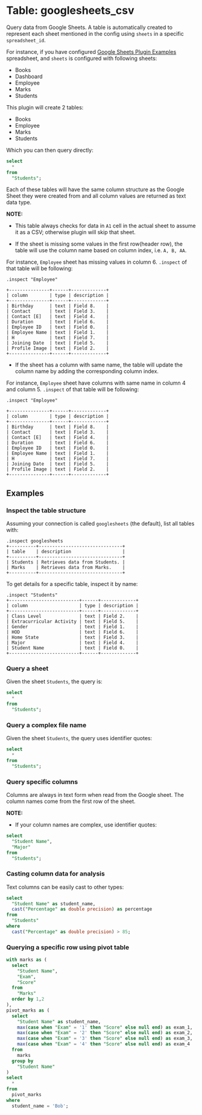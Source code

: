 # Table: googlesheets_csv

Query data from Google Sheets. A table is automatically created to represent each
sheet mentioned in the config using `sheets` in a specific `spreadsheet_id`.

For instance, if you have configured [Google Sheets Plugin Examples](https://docs.google.com/spreadsheets/d/11iXfj-RHpFsil7_hNK-oQjCqmBLlDfCvju2AOF-ieb4/edit#gid=0) spreadsheet, and `sheets` is configured with following sheets:

- Books
- Dashboard
- Employee
- Marks
- Students

This plugin will create 2 tables:

- Books
- Employee
- Marks
- Students

Which you can then query directly:

```sql
select
  *
from
  "Students";
```

Each of these tables will have the same column structure as the Google Sheet they were
created from and all column values are returned as text data type.

**NOTE:**

- This table always checks for data in `A1` cell in the actual sheet to assume it as a CSV; otherwise plugin will skip that sheet.

- If the sheet is missing some values in the first row(header row), the table will use the column name based on column index, i.e. `A, B, AA`.

For instance, `Employee` sheet has missing values in column 6. `.inspect` of that table will be following:

```shell
.inspect "Employee"

+---------------+------+-------------+
| column        | type | description |
+---------------+------+-------------+
| Birthday      | text | Field 8.    |
| Contact       | text | Field 3.    |
| Contact [E]   | text | Field 4.    |
| Duration      | text | Field 6.    |
| Employee ID   | text | Field 0.    |
| Employee Name | text | Field 1.    |
| H             | text | Field 7.    |
| Joining Date  | text | Field 5.    |
| Profile Image | text | Field 2.    |
+---------------+------+-------------+
```

- If the sheet has a column with same name, the table will update the column name by adding the corresponding column index.

For instance, `Employee` sheet have columns with same name in column 4 and column 5. `.inspect` of that table will be following:

```shell
.inspect "Employee"

+---------------+------+-------------+
| column        | type | description |
+---------------+------+-------------+
| Birthday      | text | Field 8.    |
| Contact       | text | Field 3.    |
| Contact [E]   | text | Field 4.    |
| Duration      | text | Field 6.    |
| Employee ID   | text | Field 0.    |
| Employee Name | text | Field 1.    |
| H             | text | Field 7.    |
| Joining Date  | text | Field 5.    |
| Profile Image | text | Field 2.    |
+---------------+------+-------------+
```

## Examples

### Inspect the table structure

Assuming your connection is called `googlesheets` (the default), list all tables with:

```shell
.inspect googlesheets
+----------+-------------------------------+
| table    | description                   |
+----------+-------------------------------+
| Students | Retrieves data from Students. |
| Marks    | Retrieves data from Marks.    |
+----------+-------------------------------+
```

To get details for a specific table, inspect it by name:

```shell
.inspect "Students"
+--------------------------+------+-------------+
| column                   | type | description |
+--------------------------+------+-------------+
| Class Level              | text | Field 2.    |
| Extracurricular Activity | text | Field 5.    |
| Gender                   | text | Field 1.    |
| HOD                      | text | Field 6.    |
| Home State               | text | Field 3.    |
| Major                    | text | Field 4.    |
| Student Name             | text | Field 0.    |
+--------------------------+------+-------------+
```

### Query a sheet

Given the sheet `Students`, the query is:

```sql
select
  *
from
  "Students";
```

### Query a complex file name

Given the sheet `Students`, the query uses identifier quotes:

```sql
select
  *
from
  "Students";
```

### Query specific columns

Columns are always in text form when read from the Google sheet. The column names come from the first row of the sheet.

**NOTE:**

- If your column names are complex, use identifier quotes:

```sql
select
  "Student Name",
  "Major"
from
  "Students";
```

### Casting column data for analysis

Text columns can be easily cast to other types:

```sql
select
  "Student Name" as student_name,
  cast("Percentage" as double precision) as percentage
from
  "Students"
where
  cast("Percentage" as double precision) > 85;
```

### Querying a specific row using pivot table

```sql
with marks as (
  select
    "Student Name",
    "Exam",
    "Score"
  from
    "Marks"
  order by 1,2
),
pivot_marks as (
  select
    "Student Name" as student_name,
    max(case when "Exam" = '1' then "Score" else null end) as exam_1,
    max(case when "Exam" = '2' then "Score" else null end) as exam_2,
    max(case when "Exam" = '3' then "Score" else null end) as exam_3,
    max(case when "Exam" = '4' then "Score" else null end) as exam_4
  from
    marks
  group by
    "Student Name"
)
select
  *
from
  pivot_marks
where
  student_name = 'Bob';
```
